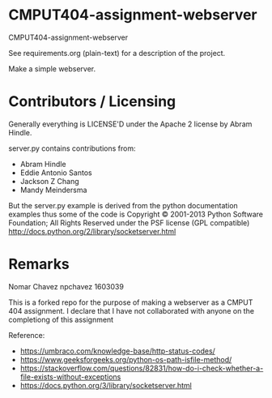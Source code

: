 CMPUT404-assignment-webserver
=============================

CMPUT404-assignment-webserver

See requirements.org (plain-text) for a description of the project.

Make a simple webserver.

Contributors / Licensing
========================

Generally everything is LICENSE'D under the Apache 2 license by Abram Hindle.

server.py contains contributions from:

* Abram Hindle
* Eddie Antonio Santos
* Jackson Z Chang
* Mandy Meindersma 

But the server.py example is derived from the python documentation
examples thus some of the code is Copyright © 2001-2013 Python
Software Foundation; All Rights Reserved under the PSF license (GPL
compatible) http://docs.python.org/2/library/socketserver.html

Remarks
========================
Nomar Chavez
npchavez
1603039

This is a forked repo for the purpose of making a webserver as a CMPUT 404 assignment.
I declare that I have not collaborated with anyone on the completiong of this assignment

Reference:
* https://umbraco.com/knowledge-base/http-status-codes/
* https://www.geeksforgeeks.org/python-os-path-isfile-method/
* https://stackoverflow.com/questions/82831/how-do-i-check-whether-a-file-exists-without-exceptions
* https://docs.python.org/3/library/socketserver.html
